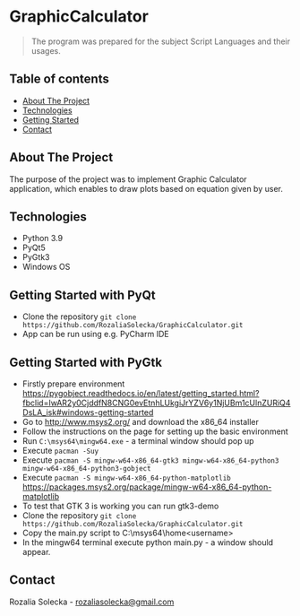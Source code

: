 # GraphicCalculator

> The program was prepared for the subject Script Languages and their usages. 
## Table of contents
* [About The Project](#about-the-project)
* [Technologies](#technologies)
* [Getting Started](#getting-started)
* [Contact](#contact)

## About The Project

The purpose of the project was to implement Graphic Calculator application, which enables to draw plots based on equation given by user.

## Technologies
* Python 3.9
* PyQt5
* PyGtk3
* Windows OS

## Getting Started with PyQt
* Clone the repository  `git clone https://github.com/RozaliaSolecka/GraphicCalculator.git`  
* App can be run using e.g. PyCharm IDE

## Getting Started with PyGtk
* Firstly prepare environment https://pygobject.readthedocs.io/en/latest/getting_started.html?fbclid=IwAR2y0CjddfN8CNG0evEtnhLUkgiJrYZV6y1NjUBm1cUlnZURiQ4DsLA_isk#windows-getting-started
* Go to http://www.msys2.org/ and download the x86_64 installer
* Follow the instructions on the page for setting up the basic environment
* Run `C:\msys64\mingw64.exe` - a terminal window should pop up
* Execute `pacman -Suy`
* Execute `pacman -S mingw-w64-x86_64-gtk3 mingw-w64-x86_64-python3 mingw-w64-x86_64-python3-gobject`
* Execute `pacman -S mingw-w64-x86_64-python-matplotlib` https://packages.msys2.org/package/mingw-w64-x86_64-python-matplotlib
* To test that GTK 3 is working you can run gtk3-demo
* Clone the repository  `git clone https://github.com/RozaliaSolecka/GraphicCalculator.git` 
* Copy the main.py script to C:\msys64\home\<username>
* In the mingw64 terminal execute python main.py - a window should appear.

## Contact
Rozalia Solecka - rozaliasolecka@gmail.com
